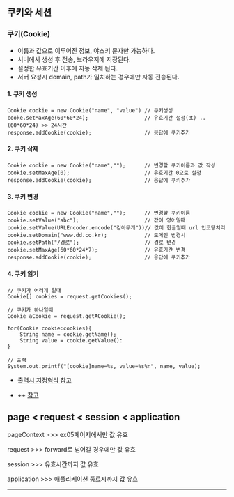 ## 쿠키와 세션

### 쿠키(Cookie)

- 이름과 값으로 이루어진 정보, 야스키 문자만 가능하다.
- 서버에서 생성 후 전송, 브라우저에 저장된다.
- 설정한 유효기간 이후에 자동 삭제 된다.
- 서버 요청시 domain, path가 일치하는 경우에만 자동 전송된다.

#### 1. 쿠키 생성

```
Cookie cookie = new Cookie("name", "value") // 쿠키생성
cooke.setMaxAge(60*60*24);                  // 유효기간 설정(초) .. (60*60*24) >> 24시간
response.addCookie(cookie);                 // 응답에 쿠키추가
```

#### 2. 쿠키 삭제

```
Cookie cookie = new Cookie("name","");      // 변경할 쿠키이름과 값 작성
cookie.setMaxAge(0);                        // 유효기간 0으로 설정
response.addCookie(cookie);                 // 응답에 쿠키추가
```

#### 3. 쿠키 변경

```
Cookie cookie = new Cookie("name","");      // 변경할 쿠키이름
cookie.setValue("abc");                     // 값이 영어일때
cookie.setValue(URLEncoder.encode("김아무개"))// 값이 한글일때 url 인코딩처리
cookie.setDomain("www.dd.co.kr);            // 도메인 변경시
cookie.setPath("/경로");                     // 경로 변경
cookie.setMaxAge(60*60*24*7);               // 유효기간 변경
response.addCookie(cookie);                 // 응답에 쿠키추가
```

#### 4. 쿠키 읽기

```
// 쿠키가 여러개 일때
Cookie[] cookies = request.getCookies();

// 쿠키가 하나일때
Cookie aCookie = request.getACookie();

for(Cookie cookie:cookies){
    String name = cookie.getName();
    String value = cookie.getValue():
}

// 출력
System.out.printf("[cookie]name=%s, value=%s%n", name, value);
```

- [출력시 지정형식 참고](https://github.com/hyeah0/SmartWeb_Contents_WebApplication_developer_class/blob/main/1_Java/day01_%EC%9E%90%EB%B0%94%EC%8B%9C%EC%9E%91%ED%95%98%EA%B8%B0.md)

- ++
  [참고](https://github.com/hyeah0/SmartWeb_Contents_WebApplication_developer_class/tree/main/5_web/05_jsp/05_EL_JSTL/EL_%24%7B%7D/%EB%82%B4%EC%9E%A5%EA%B0%9D%EC%B2%B4%EC%98%88%EC%8B%9C)

## page < request < session < application

<p>pageContext >>> ex05페이지에서만 값 유효</p>
<p>request >>> forward로 넘어갈 경우에만 값 유효</p>
<p>session >>> 유효시간까지 값 유효</p>
<p>application >>> 애플리케이션 종료시까지 값 유효</p>
<hr>
